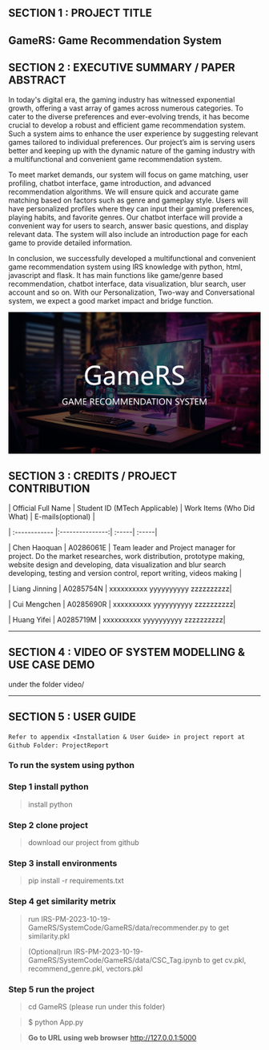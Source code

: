 
## SECTION 1 : PROJECT TITLE
## GameRS: Game Recommendation System


## SECTION 2 : EXECUTIVE SUMMARY / PAPER ABSTRACT
In today's digital era, the gaming industry has witnessed exponential growth, offering a vast array of games across numerous categories. To cater to the diverse preferences and ever-evolving trends, it has become crucial to develop a robust and efficient game recommendation system. Such a system aims to enhance the user experience by suggesting relevant games tailored to individual preferences. Our project’s aim is serving users better and keeping up with the dynamic nature of the gaming industry with a multifunctional and convenient game recommendation system.

To meet market demands, our system will focus on game matching, user profiling, chatbot interface, game introduction, and advanced recommendation algorithms. We will ensure quick and accurate game matching based on factors such as genre and gameplay style. Users will have personalized profiles where they can input their gaming preferences, playing habits, and favorite genres. Our chatbot interface will provide a convenient way for users to search, answer basic questions, and display relevant data. The system will also include an introduction page for each game to provide detailed information.

In conclusion, we successfully developed a multifunctional and convenient game recommendation system using IRS knowledge with python, html, javascript and flask. It has main functions like game/genre based recommendation, chatbot interface, data visualization, blur search, user account and so on. With our Personalization, Two-way and Conversational system, we expect a good market impact and bridge function.

![alt text](ProjectReport/GameRS.png)

## SECTION 3 : CREDITS / PROJECT CONTRIBUTION

| Official Full Name  | Student ID (MTech Applicable)  | Work Items (Who Did What) | E-mails(optional) |

| :------------ |:---------------:| :-----| :-----|

| Chen Haoquan | A0286061E | Team leader and Project manager for project. Do the market researches, work distribution, prototype making, website design and developing, data visualization and blur search developing, testing and version control, report writing, videos making |

| Liang Jinning | A0285754N | xxxxxxxxxx yyyyyyyyyy zzzzzzzzzz|

| Cui Mengchen | A0285690R | xxxxxxxxxx yyyyyyyyyy zzzzzzzzzz|

| Huang Yifei  | A0285719M | xxxxxxxxxx yyyyyyyyyy zzzzzzzzzz|

---

## SECTION 4 : VIDEO OF SYSTEM MODELLING & USE CASE DEMO

under the folder video/

---

## SECTION 5 : USER GUIDE

`Refer to appendix <Installation & User Guide> in project report at Github Folder: ProjectReport`

### To run the system using python
### Step 1 install python
> install python
### Step 2 clone project
> download our project from github
### Step 3 install environments
> pip install -r requirements.txt 
### Step 4 get similarity metrix
> run IRS-PM-2023-10-19-GameRS/SystemCode/GameRS/data/recommender.py to get similarity.pkl

> (Optional)run IRS-PM-2023-10-19-GameRS/SystemCode/GameRS/data/CSC_Tag.ipynb to get cv.pkl, recommend_genre.pkl, vectors.pkl
### Step 5 run the project
>cd GameRS (please run under this folder)

>$ python App.py

> **Go to URL using web browser** http://127.0.0.1:5000

